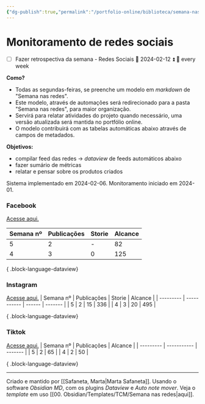```yaml
---
{"dg-publish":true,"permalink":"/portfolio-online/biblioteca/semana-nas-redes/semana-nas-redes-painel/","tags":["💼/🧮"],"created":"2024-02-10T15:31:13.497-03:00","updated":"2024-02-06T16:20:49.427-03:00"}
---
```



# Monitoramento de redes sociais

 - [ ] Fazer retrospectiva da semana - Redes Sociais 📅 2024-02-12 ⏫ 🔁 every week

**Como?**
- Todas as segundas-feiras, se preenche um modelo em *markdown* de "Semana nas redes".
- Este modelo, através de automações será redirecionado para a pasta "Semana nas redes", para maior organização.
- Servirá para relatar atividades do projeto quando necessário, uma versão atualizada será mantida no portfólio online.
- O modelo contribuirá com as tabelas automáticas abaixo através de campos de metadados.

**Objetivos:**
- compilar feed das redes → *dataview* de feeds automáticos abaixo
- fazer sumário de métricas
- relatar e pensar sobre os produtos criados

Sistema implementado em 2024-02-06. Monitoramento iniciado em 2024-01.

### Facebook

[Acesse aqui.](https://www.facebook.com/rededemuseusdaufmg)

| Semana nº | Publicações | Storie | Alcance |
| --------- | ----------- | ------ | ------- |
| 5         | 2           | \-     | 82      |
| 4         | 3           | 0      | 125     |

{ .block-language-dataview}

### Instagram

[Acesse aqui.](https://www.instagram.com/rededemuseusufmg/)
| Semana nº | Publicações | Storie | Alcance |
| --------- | ----------- | ------ | ------- |
| 5         | 2           | 15     | 336     |
| 4         | 3           | 20     | 495     |

{ .block-language-dataview}

### Tiktok

[Acesse aqui.](https://www.tiktok.com/@redemuseusufmg)
| Semana nº | Publicações | Alcance |
| --------- | ----------- | ------- |
| 5         | 2           | 65      |
| 4         | 2           | 50      |

{ .block-language-dataview}

***
Criado e mantido por [[Safaneta, Marta\|Marta Safaneta]]. Usando o software *Obsidian MD*, com os plugins *Dataview* e *Auto note mover*. Veja o *template* em uso [[00. Obsidian/Templates/TCM/Semana nas redes\|aqui]].
